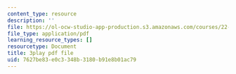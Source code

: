 ```yaml
---
content_type: resource
description: ''
file: https://ol-ocw-studio-app-production.s3.amazonaws.com/courses/22-01-introduction-to-nuclear-engineering-and-ionizing-radiation-fall-2016/7627be83e0c3348b3180b91e8b01ac79_i3CzkU4Ft9U.pdf
file_type: application/pdf
learning_resource_types: []
resourcetype: Document
title: 3play pdf file
uid: 7627be83-e0c3-348b-3180-b91e8b01ac79
---
```

